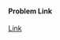 #### Problem Link
<a href="https://www.hackerrank.com/challenges/a-very-big-sum" target="_blank">Link</a>
